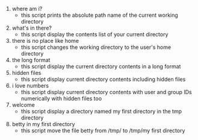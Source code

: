 1. where am i?
   * this script prints the absolute path name of the current working directory
2. what's in there?
   * this script display the contents list of your current directory
3. there is no place like home
   * this script changes the working directory to the user's home directory
4. the long format
   * this script display the current directory contents in a long format
5. hidden files
   * this script display current directory contents including hidden files
6. i love numbers
   * this script display current directory contents with user and group IDs numerically with hidden files too
7. welcome
   * this script display a directory named my first directory in the tmp directory
8. betty in my first directory
   * this script move the file betty from /tmp/ to /tmp/my first directory
